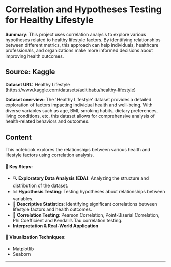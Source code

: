 # Correlation and Hypotheses Testing for Healthy Lifestyle

**Summary**: This project uses correlation analysis to explore various hypotheses related to healthy lifestyle factors. By identifying relationships between different metrics, this approach can help individuals, healthcare professionals, and organizations make more informed decisions about improving health outcomes.


## Source: Kaggle
**Dataset URL:** Healthy Lifestyle (https://www.kaggle.com/datasets/aditibabu/healthy-lifestyle)

**Dataset overview:** The 'Healthy Lifestyle' dataset provides a detailed exploration of factors impacting individual health and well-being. With diverse variables such as age, BMI, smoking habits, dietary preferences, living conditions, etc, this dataset allows for comprehensive analysis of health-related behaviors and outcomes.


## Content
This notebook explores the relationships between various health and lifestyle factors using correlation analysis.

#### 🔹 Key Steps:
- 🔍 **Exploratory Data Analysis (EDA)**: Analyzing the structure and distribution of the dataset.
- 📊 **Hypothesis Testing**: Testing hypotheses about relationships between variables.
- 🧮 **Descriptive Statistics**: Identifying significant correlations between lifestyle factors and health outcomes.
- 🔬 **Correlation Testing**: Pearson Correlation, Point-Biserial Correlation, Phi Coefficient and Kendall’s Tau correlation testing.
- **Interpretation & Real-World Application**

#### 🔹 Visualization Techniques:
- Matplotlib
- Seaborn
---
